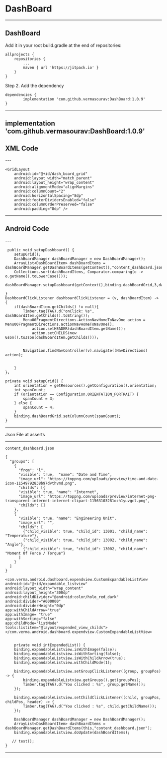 # DashBoard
---
DashBoard
---

Add it in your root build.gradle at the end of repositories:

	allprojects {
		repositories {
			...
			maven { url 'https://jitpack.io' }
		}
	}
Step 2. Add the dependency

	dependencies {
	        implementation 'com.github.vermasourav:DashBoard:1.0.9'
	}


---
  implementation 'com.github.vermasourav:DashBoard:1.0.9'
---

<h2>XML Code</h2>
---

<ScrollView
    android:id="@+id/scrollable"
    android:layout_width="fill_parent"
    android:layout_height="match_parent">

    <GridLayout
        android:id="@+id/dash_board_grid"
        android:layout_width="match_parent"
        android:layout_height="wrap_content"
        android:alignmentMode="alignMargins"
        android:columnCount="2"
        android:horizontalSpacing="8dp"
        android:footerDividersEnabled="false"
        android:columnOrderPreserved="false"
        android:padding="8dp" />
</ScrollView>

---
<h2>Android Code</h2>
---

     public void setupDashboard() {
        setupGrid();
        DashBoardManager dashBoardManager = new DashBoardManager();
        ArrayList<DashBoardItem> dashBoardItems = dashBoardManager.getDashBoardItems(getContext(),"content_dashboard.json");
        Collections.sort(dashBoardItems, Comparator.comparing(o -> o.getName().toLowerCase()));
        dashBoardManager.setupDashboard(getContext(),binding.dashBoardGrid,3,dashBoardItems,dashboardClickListener);

    }
    DashboardClickListener dashboardClickListener = (v, dashBoardItem) -> {
        if(dashBoardItem.getChilds() != null){
            Timber.tag(TAG).d("onClick: %s", dashBoardItem.getChilds().toString());
            Menu00FragmentDirections.ActionNavHomeToNavOne action = Menu00FragmentDirections.actionNavHomeToNavOne();
                action.setHEADER(dashBoardItem.getName());
                action.setCHILDS(new Gson().toJson(dashBoardItem.getChilds()));


            Navigation.findNavController(v).navigate((NavDirections) action);


        }
    };

    private void setupGrid() {
        int orientation = getResources().getConfiguration().orientation;
        int spanCount;
        if (orientation == Configuration.ORIENTATION_PORTRAIT) {
            spanCount = 3;
        } else {
            spanCount = 4;
        }
        binding.dashBoardGrid.setColumnCount(spanCount);
    }
---

Json File at asserts 

---
```
content_dashboard.json

{
  "groups": [
    {
      "from": "l",
      "visible": true,  "name": "Date and Time",
      "image_url": "https://toppng.com/uploads/preview/time-and-date-icon-11549792838b97dvthvmd.png",
      "childs": [{
      "visible": true, "name": "Internet",
      "image_url": "https://toppng.com/uploads/preview/internet-png-transparent-internet-internet-clipart-11563103281ozh1yuvgcl.png",
      "childs": []
    },
    {
      "visible": true, "name": "Engineering Unit",
      "image_url": "",
      "childs": [
        {"child_visible": true, "child_id": 13001, "child_name": "Temperature"},
        {"child_visible": true, "child_id": 13002, "child_name": "Angle"},
        {"child_visible": true, "child_id": 13002, "child_name": "Moment Of Force / Torque"}
      ]
    }
  ]
}
```
    <com.verma.android.dashboard.expendview.CustomExpandableListView
    android:id="@+id/expandable_listview"
    android:layout_width="wrap_content"
    android:layout_height="300dp"
    android:childDivider="@android:color/holo_red_dark"
    android:divider="#000000"
    android:dividerHeight="0dp"
    app:withChildArrow="true"
    app:withImage= "true"
    app:withSorting="false"
    app:childMode="listMode"
    tools:listitem="@layout/expended_view_childs">
    </com.verma.android.dashboard.expendview.CustomExpandableListView>


        private void intExpendedList() {
        binding.expandableListview.isWithImage(false);
        binding.expandableListview.isWithSorting(false);
        binding.expandableListview.isWithChildArrow(true);
        binding.expandableListview.withChildMode(1);

        binding.expandableListview.setGroupClickListener((group, groupPos) -> {
            binding.expandableListview.getGroups().get(groupPos);
            Timber.tag(TAG).d("You clicked : %s", group.getName());
        });

        binding.expandableListview.setChildClickListener((child, groupPos, childPos, header) -> {
            Timber.tag(TAG).d("You clicked : %s", child.getChildName());
        });

        DashBoardManager dashBoardManager = new DashBoardManager();
        ArrayList<DashBoardItem> dashBoardItems = dashBoardManager.getDashBoardItems(this,"content_dashboard.json");
        binding.expandableListview.doUpdate(dashBoardItems);

       // test();
    }
---
